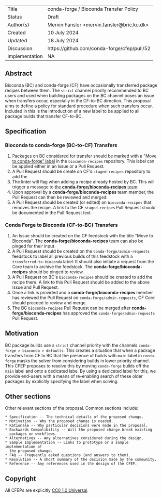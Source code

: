 
<table>
<tr><td> Title </td><td> conda-forge / Bioconda Transfer Policy </td>
<tr><td> Status </td><td> Draft </td></tr>
<tr><td> Author(s) </td><td> Mervin Fansler &lt;mervin.fansler@bric.ku.dk&gt;</td></tr>
<tr><td> Created </td><td> 10 July 2024</td></tr>
<tr><td> Updated </td><td> 18 July 2024</td></tr>
<tr><td> Discussion </td><td> https://github.com/conda-forge/cfep/pull/52 </td></tr>
<tr><td> Implementation </td><td> NA </td></tr>
</table>

## Abstract

Bioconda (BC) and conda-forge (CF) have occasionally transferred package recipes between them. The `strict` channel
priority recommended to BC users and used when building packages on the BC channel poses an
issue when transfers occur, especially in the CF-to-BC direction. This proposal aims to 
define a policy for standard procedure when such transfers occur. Included in this is the introduction
of a new label to be applied to all package builds that transfer CF-to-BC.

## Specification

### Bioconda to conda-forge (BC-to-CF) Transfers

1. Packages on BC considered for transfer should be marked with a ["Move to conda-forge" label](https://github.com/bioconda/bioconda-recipes/labels/Move%20to%20Conda-Forge) in the `bioconda-recipes` repository. This label can be applied either in an Issue or a Pull Request.
2. A Pull Request should be create on CF's `staged-recipes` repository to add the
3. The linter will flag when adding a recipe already hosted by BC. This will trigger a message to [the **conda-forge/bioconda-recipes** team](https://github.com/orgs/conda-forge/teams/bioconda-recipes).
4. Upon approval by a **conda-forge/bioconda-recipes** team member, the Pull Request can then be reviewed and merged.
5. A Pull Request should be created (or edited) on `bioconda-recipes` that removes the recipe. A link to the CF `staged-recipes` Pull Request should be documented in the Pull Request text.

### Conda Forge to Bioconda (CF-to-BC) Transfers

1. An Issue should be created on the CF feedstock with the title "Move to Bioconda". The **conda-forge/bioconda-recipes** team can also be pinged for their input.
2. A Pull Request should be created on the `conda-forge/admin-requests` feedstock to label all previous builds of this feedstock with a `transferred-to-bioconda` label. It should also initiate a request from the Core team to archive the feedstock. The **conda-forge/bioconda-recipes** should be pinged to review.
3. A Pull Request on BC's `bioconda-recipes` should be created to add the recipe there. A link to this Pull Request should be added to the above Issue and Pull Request.
4. Once a link is provided and a **conda-forge/bioconda-recipes** member has reviewed the Pull Request on `conda-forge/admin-requests`, CF Core should proceed to review and merge.
5. The BC `bioconda-recipes` Pull Request can be merged after **conda-forge/bioconda-recipes** has approved the `conda-forge/admin-requests` Pull Request.

## Motivation

BC package builds use a `strict` channel priority with the channels `conda-forge > bioconda > defaults`. This creates a situation that when a package transfers from CF to BC that the presence of builds with `main` label in `conda-forge` masks the solver from considering builds in lower priority channel. This CFEP proposes to resolve this by moving `conda-forge` builds off the `main` label and onto a dedicated labe. By using a dedicated label for this, we provide end-users with a means of re-enabling search of these older packages by explicitly specifying the label when solving.

## Other sections

Other relevant sections of the proposal.  Common sections include:

    * Specification -- The technical details of the proposed change.
    * Motivation -- Why the proposed change is needed.
    * Rationale -- Why particular decisions were made in the proposal.
    * Backwards Compatibility -- Will the proposed change break existing
      packages or workflows.
    * Alternatives -- Any alternatives considered during the design.
    * Sample Implementation -- Links to prototype or a sample implementation of
      the proposed change.
    * FAQ -- Frequently asked questions (and answers to them).
    * Resolution -- A short summary of the decision made by the community.
    * Reference -- Any references used in the design of the CFEP.

## Copyright

All CFEPs are explicitly [CC0 1.0 Universal](https://creativecommons.org/publicdomain/zero/1.0/).
